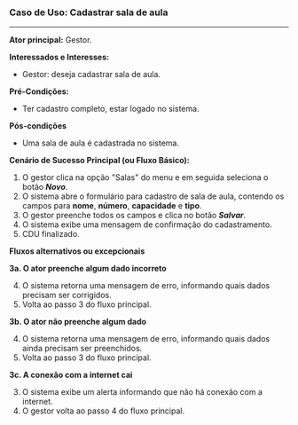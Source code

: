 ### Caso de Uso: Cadastrar sala de aula
---
**Ator principal:** Gestor.

**Interessados e Interesses:**
- Gestor: deseja cadastrar sala de aula.

**Pré-Condições:**
- Ter cadastro completo, estar logado no sistema.

**Pós-condições**
- Uma sala de aula é cadastrada no sistema.

**Cenário de Sucesso Principal (ou Fluxo Básico):**

1. O gestor clica na opção "Salas" do menu e em seguida seleciona o botão ***Novo***. 
2. O sistema abre o formulário para cadastro de sala de aula, contendo os campos para **nome**, **número**, **capacidade** e **tipo**.
3. O gestor preenche todos os campos e clica no botão ***Salvar***.
4. O sistema exibe uma mensagem de confirmação do cadastramento.
5. CDU finalizado.

**Fluxos alternativos ou excepcionais**

**3a. O ator preenche algum dado incorreto**

4. O sistema retorna uma mensagem de erro, informando quais dados precisam ser corrigidos.
5. Volta ao passo 3 do fluxo principal.

**3b. O ator não preenche algum dado**

4. O sistema retorna uma mensagem de erro, informando quais dados ainda precisam ser preenchidos.
5. Volta ao passo 3 do fluxo principal.

**3c. A conexão com a internet cai**

3. O sistema exibe um alerta informando que não há conexão com a internet.
4. O gestor volta ao passo 4 do fluxo principal.